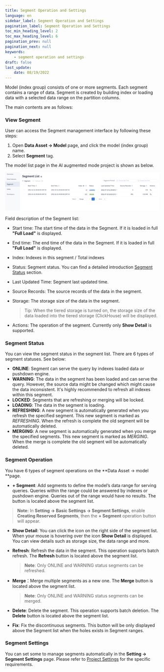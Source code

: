 ```yaml
---
title: Segment Operation and Settings
language: en
sidebar_label: Segment Operation and Settings
pagination_label: Segment Operation and Settings
toc_min_heading_level: 2
toc_max_heading_level: 6
pagination_prev: null
pagination_next: null
keywords:
    - segment operation and settings
draft: false
last_update:
    date: 08/19/2022
---
```


Model (index group) consists of one or more segments. Each segment contains a range of data. Segment is created by building index or loading data with a selected data range on the partition columns.

The main contents are as follows:


### <span id="view">View Segment</span>

User can access the Segment management interface by following these steps:

1. Open **Data Asset -> Model** page, and click the model (index group) name.
2. Select **Segment** tag.

The model list page in the AI augmented mode project is shown as below.

![segment](images/segment.png)

Field description of the Segment list:

- Start time: The start time of the data in the Segment. If it is loaded in full **"Full Load"** is displayed.

- End time: The end time of the data in the Segment. If it is loaded in full **"Full Load"** is displayed.

- Index: Indexes in this segment / Total indexes

- Status: Segment status. You can find a detailed introduction [Segment Status](#status) section.

- Last Updated Time: Segment last updated time.

- Source Records: The source records of the data in the segment.

- Storage: The storage size of the data in the segment.

  > Tip: When the tiered storage is turned on, the storage size of the data loaded into the tiered storage (ClickHouse) will be displayed.

- Actions: The operation of the segment. Currently only **Show Detail** is supported.



### <span id="status">Segment Status</span>

You can view the segment status in the segment list. There are 6 types of segment statuses. See below:

- **ONLINE**: Segment can serve the query by indexes loaded data or pushdown engine.
- **WARNING**: The data in the segment has been loaded and can serve the query. However, the source data might be changed which might cause the data inconsistent. It's highly recommended to refresh all indexes within this segment.
- **LOCKED**: Segments that are refreshing or merging will be locked.
- **LOADING**: The data in the segment is loading.
- **REFRESHING**: A new segment is automatically generated when you refresh the specified segment. This new segment is marked as *REFRESHING*. When the refresh is complete the old segment will be automatically deleted.
- **MERGING**: A new segment is automatically generated when you merge the specified segments. This new segment is marked as *MERGING*. When the merge is complete the old segment will be automatically deleted.



### <span id="expert_operation">Segment Operation</span>

You have 6 types of segment operations on the **Data Asset -> model **page.

- **+ Segment**: Add segments to define the model’s data range for serving queries. Queries within the range could be answered by indexes or pushdown engine. Queries out of the range would have no results. The button is located above the segment list.

> **Note:** In **Setting -> Basic Settings -> Segment Settings**, enable **Creating Reserved Segments**, then the **+ Segment** operation button will appear.

- **Show Detail**: You can click the icon on the right side of the segment list. When your mouse is hovering over the icon **Show Detail** is displayed. You can view details such as storage size, the data range and more.

- **Refresh**: Refresh the data in the segment. This operation supports batch refresh. The **Refresh** button is located above the segment list.

    >**Note**: Only ONLINE and WARNING status segments can be refreshed.

- **Merge**：Merge multiple segments as a new one.  The **Merge** button is located above the segment list.
  
    > **Note**: Only ONLINE and WARNING status segments can be merged.
  
- **Delete**: Delete the segment. This operation supports batch deletion. The **Delete** button is located above the segment list.
  
- **Fix**: Fix the discontinuous segments. This button will be only displayed above the Segment list when the holes exists in Segment ranges.



### <span id="setting"> Segment Settings</span>

You can set some to manage segments automatically in the **Setting -> Segment Settings** page. Please refer to [Project Settings](../../../operations/project-operation/project_settings.md) for the specific requirements.

